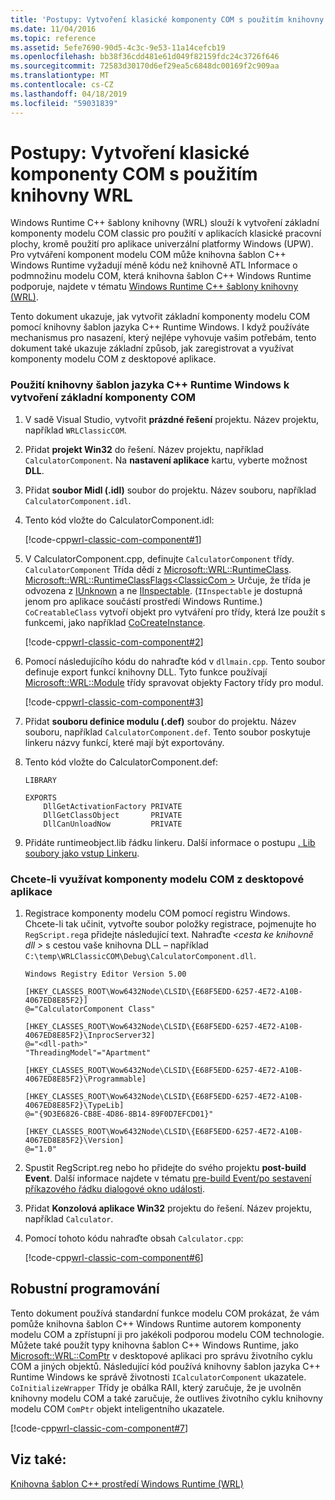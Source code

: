 ```yaml
---
title: 'Postupy: Vytvoření klasické komponenty COM s použitím knihovny WRL'
ms.date: 11/04/2016
ms.topic: reference
ms.assetid: 5efe7690-90d5-4c3c-9e53-11a14cefcb19
ms.openlocfilehash: bb38f36cdd481e61d049f82159fdc24c3726f646
ms.sourcegitcommit: 72583d30170d6ef29ea5c6848dc00169f2c909aa
ms.translationtype: MT
ms.contentlocale: cs-CZ
ms.lasthandoff: 04/18/2019
ms.locfileid: "59031839"
---
```

# <a name="how-to-create-a-classic-com-component-using-wrl"></a>Postupy: Vytvoření klasické komponenty COM s použitím knihovny WRL

Windows Runtime C++ šablony knihovny (WRL) slouží k vytvoření základní komponenty modelu COM classic pro použití v aplikacích klasické pracovní plochy, kromě použití pro aplikace univerzální platformy Windows (UPW). Pro vytváření komponent modelu COM může knihovna šablon C++ Windows Runtime vyžadují méně kódu než knihovně ATL Informace o podmnožinu modelu COM, která knihovna šablon C++ Windows Runtime podporuje, najdete v tématu [Windows Runtime C++ šablony knihovny (WRL)](windows-runtime-cpp-template-library-wrl.md).

Tento dokument ukazuje, jak vytvořit základní komponenty modelu COM pomocí knihovny šablon jazyka C++ Runtime Windows. I když používáte mechanismus pro nasazení, který nejlépe vyhovuje vašim potřebám, tento dokument také ukazuje základní způsob, jak zaregistrovat a využívat komponenty modelu COM z desktopové aplikace.

### <a name="to-use-the-windows-runtime-c-template-library-to-create-a-basic-classic-com-component"></a>Použití knihovny šablon jazyka C++ Runtime Windows k vytvoření základní komponenty COM

1. V sadě Visual Studio, vytvořit **prázdné řešení** projektu. Název projektu, například `WRLClassicCOM`.

2. Přidat **projekt Win32** do řešení. Název projektu, například `CalculatorComponent`. Na **nastavení aplikace** kartu, vyberte možnost **DLL**.

3. Přidat **soubor Midl (.idl)** soubor do projektu. Název souboru, například `CalculatorComponent.idl`.

4. Tento kód vložte do CalculatorComponent.idl:

   [!code-cpp[wrl-classic-com-component#1](../codesnippet/CPP/how-to-create-a-classic-com-component-using-wrl_1.idl)]

5. V CalculatorComponent.cpp, definujte `CalculatorComponent` třídy. `CalculatorComponent` Třída dědí z [Microsoft::WRL::RuntimeClass](runtimeclass-class.md). [Microsoft::WRL::RuntimeClassFlags\<ClassicCom >](runtimeclassflags-structure.md) Určuje, že třída je odvozena z [IUnknown](/windows/desktop/api/unknwn/nn-unknwn-iunknown) a ne [IInspectable](/windows/desktop/api/inspectable/nn-inspectable-iinspectable). (`IInspectable` je dostupná jenom pro aplikace součástí prostředí Windows Runtime.) `CoCreatableClass` vytvoří objekt pro vytváření pro třídy, která lze použít s funkcemi, jako například [CoCreateInstance](/windows/desktop/api/combaseapi/nf-combaseapi-cocreateinstance).

   [!code-cpp[wrl-classic-com-component#2](../codesnippet/CPP/how-to-create-a-classic-com-component-using-wrl_2.cpp)]

6. Pomocí následujícího kódu do nahraďte kód v `dllmain.cpp`. Tento soubor definuje export funkcí knihovny DLL. Tyto funkce používají [Microsoft::WRL::Module](module-class.md) třídy spravovat objekty Factory třídy pro modul.

   [!code-cpp[wrl-classic-com-component#3](../codesnippet/CPP/how-to-create-a-classic-com-component-using-wrl_3.cpp)]

7. Přidat **souboru definice modulu (.def)** soubor do projektu. Název souboru, například `CalculatorComponent.def`. Tento soubor poskytuje linkeru názvy funkcí, které mají být exportovány.

8. Tento kód vložte do CalculatorComponent.def:

    ```
    LIBRARY

    EXPORTS
        DllGetActivationFactory PRIVATE
        DllGetClassObject       PRIVATE
        DllCanUnloadNow         PRIVATE
    ```

9. Přidáte runtimeobject.lib řádku linkeru. Další informace o postupu [. Lib soubory jako vstup Linkeru](../../build/reference/dot-lib-files-as-linker-input.md).

### <a name="to-consume-the-com-component-from-a-desktop-app"></a>Chcete-li využívat komponenty modelu COM z desktopové aplikace

1. Registrace komponenty modelu COM pomocí registru Windows. Chcete-li tak učinit, vytvořte soubor položky registrace, pojmenujte ho `RegScript.reg`a přidejte následující text. Nahraďte  *\<cesta ke knihovně dll >* s cestou vaše knihovna DLL – například `C:\temp\WRLClassicCOM\Debug\CalculatorComponent.dll`.

    ```
    Windows Registry Editor Version 5.00

    [HKEY_CLASSES_ROOT\Wow6432Node\CLSID\{E68F5EDD-6257-4E72-A10B-4067ED8E85F2}]
    @="CalculatorComponent Class"

    [HKEY_CLASSES_ROOT\Wow6432Node\CLSID\{E68F5EDD-6257-4E72-A10B-4067ED8E85F2}\InprocServer32]
    @="<dll-path>"
    "ThreadingModel"="Apartment"

    [HKEY_CLASSES_ROOT\Wow6432Node\CLSID\{E68F5EDD-6257-4E72-A10B-4067ED8E85F2}\Programmable]

    [HKEY_CLASSES_ROOT\Wow6432Node\CLSID\{E68F5EDD-6257-4E72-A10B-4067ED8E85F2}\TypeLib]
    @="{9D3E6826-CB8E-4D86-8B14-89F0D7EFCD01}"

    [HKEY_CLASSES_ROOT\Wow6432Node\CLSID\{E68F5EDD-6257-4E72-A10B-4067ED8E85F2}\Version]
    @="1.0"
    ```

2. Spustit RegScript.reg nebo ho přidejte do svého projektu **post-build Event**. Další informace najdete v tématu [pre-build Event/po sestavení příkazového řádku dialogové okno události](/visualstudio/ide/reference/pre-build-event-post-build-event-command-line-dialog-box).

3. Přidat **Konzolová aplikace Win32** projektu do řešení. Název projektu, například `Calculator`.

4. Pomocí tohoto kódu nahraďte obsah `Calculator.cpp`:

   [!code-cpp[wrl-classic-com-component#6](../codesnippet/CPP/how-to-create-a-classic-com-component-using-wrl_6.cpp)]

## <a name="robust-programming"></a>Robustní programování

Tento dokument používá standardní funkce modelu COM prokázat, že vám pomůže knihovna šablon C++ Windows Runtime autorem komponenty modelu COM a zpřístupní ji pro jakékoli podporou modelu COM technologie. Můžete také použít typy knihovna šablon C++ Windows Runtime, jako [Microsoft::WRL::ComPtr](comptr-class.md) v desktopové aplikaci pro správu životního cyklu COM a jiných objektů. Následující kód používá knihovny šablon jazyka C++ Runtime Windows ke správě životnosti `ICalculatorComponent` ukazatele. `CoInitializeWrapper` Třídy je obálka RAII, který zaručuje, že je uvolněn knihovny modelu COM a také zaručuje, že outlives životního cyklu knihovny modelu COM `ComPtr` objekt inteligentního ukazatele.

[!code-cpp[wrl-classic-com-component#7](../codesnippet/CPP/how-to-create-a-classic-com-component-using-wrl_7.cpp)]

## <a name="see-also"></a>Viz také:

[Knihovna šablon C++ prostředí Windows Runtime (WRL)](windows-runtime-cpp-template-library-wrl.md)